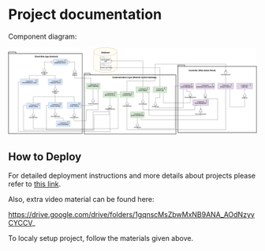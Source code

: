 # Project documentation
Component diagram:

![CompontentDiagram](/Documentation/DiagramComponent.png)

## How to Deploy

For detailed deployment instructions and more details about projects please refer to [this link](https://github.com/SI-SecureRemoteControl/.github/blob/main/Documentation/Dokumentacija.pdf).

Also, extra video material can be found here:

https://drive.google.com/drive/folders/1gqnscMsZbwMxNB9ANA_AOdNzyyCYCCV_

To localy setup project, follow the materials given above.
